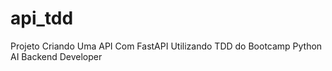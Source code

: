 # api_tdd
Projeto Criando Uma API Com FastAPI Utilizando TDD do Bootcamp Python AI Backend Developer

